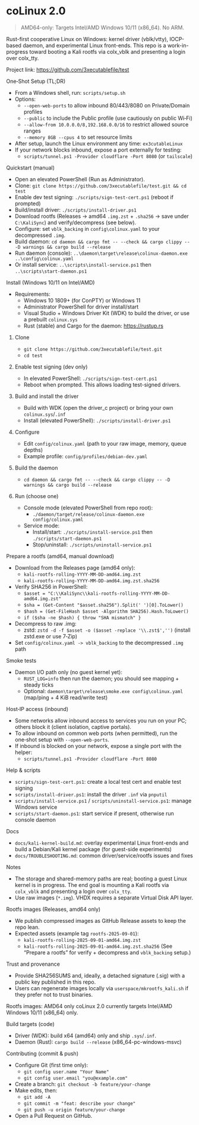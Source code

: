 # coLinux 2.0

> AMD64-only: Targets Intel/AMD Windows 10/11 (x86_64). No ARM.

Rust-first cooperative Linux on Windows: kernel driver (vblk/vtty), IOCP-based daemon, and experimental Linux front-ends. This repo is a work-in-progress toward booting a Kali rootfs via colx_vblk and presenting a login over colx_tty.

Project link: https://github.com/3xecutablefile/test

One‑Shot Setup (TL;DR)
- From a Windows shell, run: `scripts/setup.sh`
- Options:
  - `--open-web-ports` to allow inbound 80/443/8080 on Private/Domain profiles
  - `--public` to include the Public profile (use cautiously on public Wi‑Fi)
  - `--allow-from 10.0.0.0/8,192.168.0.0/16` to restrict allowed source ranges
  - `--memory 8GB --cpus 4` to set resource limits
- After setup, launch the Linux environment any time: `ex3cutableLinux`
- If your network blocks inbound, expose a port externally for testing:
  - `scripts/tunnel.ps1 -Provider cloudflare -Port 8080` (or `tailscale`)

Quickstart (manual)
- Open an elevated PowerShell (Run as Administrator).
- Clone: `git clone https://github.com/3xecutablefile/test.git && cd test`
- Enable dev test signing: `./scripts/sign-test-cert.ps1` (reboot if prompted)
- Build/install driver: `./scripts/install-driver.ps1`
- Download rootfs (Releases → amd64 `.img.zst` + `.sha256` → save under `C:\KaliSync`) and verify/decompress (see below).
- Configure: set `vblk_backing` in `config\colinux.yaml` to your decompressed `.img`.
- Build daemon: `cd daemon && cargo fmt -- --check && cargo clippy -- -D warnings && cargo build --release`
- Run daemon (console): `..\daemon\target\release\colinux-daemon.exe ..\config\colinux.yaml`
- Or install service: `..\scripts\install-service.ps1` then `..\scripts\start-daemon.ps1`

Install (Windows 10/11 on Intel/AMD)
- Requirements:
  - Windows 10 1809+ (for ConPTY) or Windows 11
  - Administrator PowerShell for driver install/start
  - Visual Studio + Windows Driver Kit (WDK) to build the driver, or use a prebuilt `colinux.sys`
  - Rust (stable) and Cargo for the daemon: https://rustup.rs

1) Clone
   - `git clone https://github.com/3xecutablefile/test.git`
   - `cd test`

2) Enable test signing (dev only)
   - In elevated PowerShell: `./scripts/sign-test-cert.ps1`
   - Reboot when prompted. This allows loading test-signed drivers.

3) Build and install the driver
   - Build with WDK (open the driver_c project) or bring your own `colinux.sys`/`.inf`
   - Install (elevated PowerShell): `./scripts/install-driver.ps1`

4) Configure
   - Edit `config/colinux.yaml` (path to your raw image, memory, queue depths)
   - Example profile: `config/profiles/debian-dev.yaml`

5) Build the daemon
   - `cd daemon && cargo fmt -- --check && cargo clippy -- -D warnings && cargo build --release`

6) Run (choose one)
   - Console mode (elevated PowerShell from repo root):
     - `./daemon/target/release/colinux-daemon.exe config/colinux.yaml`
   - Service mode:
     - Install/start: `./scripts/install-service.ps1` then `./scripts/start-daemon.ps1`
     - Stop/uninstall: `./scripts/uninstall-service.ps1`

Prepare a rootfs (amd64, manual download)
- Download from the Releases page (amd64 only):
  - `kali-rootfs-rolling-YYYY-MM-DD-amd64.img.zst`
  - `kali-rootfs-rolling-YYYY-MM-DD-amd64.img.zst.sha256`
- Verify SHA256 in PowerShell:
  - `$asset = "C:\\KaliSync\\kali-rootfs-rolling-YYYY-MM-DD-amd64.img.zst"`
  - `$sha = (Get-Content "$asset.sha256").Split(' ')[0].ToLower()`
  - `$hash = (Get-FileHash $asset -Algorithm SHA256).Hash.ToLower()`
  - `if ($sha -ne $hash) { throw "SHA mismatch" }`
- Decompress to raw .img:
  - zstd: `zstd -d -f $asset -o ($asset -replace '\\.zst$','')` (install zstd.exe or use 7‑Zip)
- Set `config/colinux.yaml -> vblk_backing` to the decompressed `.img` path

Smoke tests
- Daemon I/O path only (no guest kernel yet):
  - `RUST_LOG=info` then run the daemon; you should see mapping + steady ticks
  - Optional: `daemon\target\release\smoke.exe config\colinux.yaml` (map/ping + 4 KiB read/write test)

Host‑IP access (inbound)
- Some networks allow inbound access to services you run on your PC; others block it (client isolation, captive portals).
- To allow inbound on common web ports (when permitted), run the one‑shot setup with `--open-web-ports`.
- If inbound is blocked on your network, expose a single port with the helper:
  - `scripts/tunnel.ps1 -Provider cloudflare -Port 8080`

Help & scripts
- `scripts/sign-test-cert.ps1`: create a local test cert and enable test signing
- `scripts/install-driver.ps1`: install the driver `.inf` via `pnputil`
- `scripts/install-service.ps1` / `scripts/uninstall-service.ps1`: manage Windows service
- `scripts/start-daemon.ps1`: start service if present, otherwise run console daemon

Docs
- `docs/kali-kernel-build.md`: overlay experimental Linux front-ends and build a Debian/Kali kernel package (for guest-side experiments)
- `docs/TROUBLESHOOTING.md`: common driver/service/rootfs issues and fixes

Notes
- The storage and shared-memory paths are real; booting a guest Linux kernel is in progress. The end goal is mounting a Kali rootfs via `colx_vblk` and presenting a login over `colx_tty`.
- Use raw images (`*.img`). VHDX requires a separate Virtual Disk API layer.

Rootfs images (Releases, amd64 only)
- We publish compressed images as GitHub Release assets to keep the repo lean.
- Expected assets (example tag `rootfs-2025-09-01`):
  - `kali-rootfs-rolling-2025-09-01-amd64.img.zst`
  - `kali-rootfs-rolling-2025-09-01-amd64.img.zst.sha256`
  (See “Prepare a rootfs” for verify + decompress and `vblk_backing` setup.)

Trust and provenance
- Provide SHA256SUMS and, ideally, a detached signature (.sig) with a public key published in this repo.
- Users can regenerate images locally via `userspace/mkrootfs_kali.sh` if they prefer not to trust binaries.

Rootfs images: AMD64 only
coLinux 2.0 currently targets Intel/AMD Windows 10/11 (x86_64) only.

Build targets (code)
- Driver (WDK): build x64 (amd64) only and ship `.sys`/`.inf`.
- Daemon (Rust): `cargo build --release` (x86_64-pc-windows-msvc)

Contributing (commit & push)
- Configure Git (first time only):
  - `git config user.name "Your Name"`
  - `git config user.email "you@example.com"`
- Create a branch: `git checkout -b feature/your-change`
- Make edits, then:
  - `git add -A`
  - `git commit -m "feat: describe your change"`
  - `git push -u origin feature/your-change`
- Open a Pull Request on GitHub.
